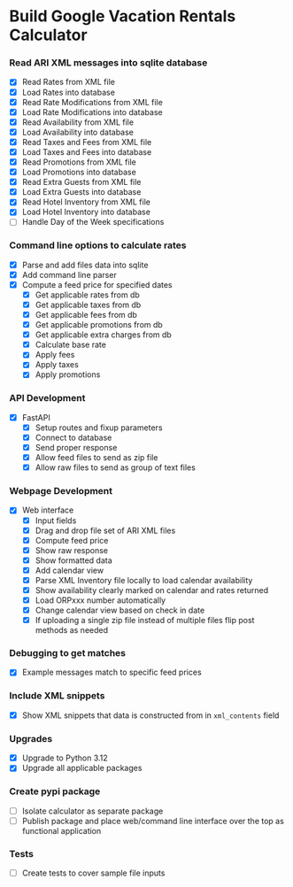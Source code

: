 # Build Google Vacation Rentals Calculator

### Read ARI XML messages into sqlite database

- [X] Read Rates from XML file
- [X] Load Rates into database
- [X] Read Rate Modifications from XML file
- [X] Load Rate Modifications into database
- [X] Read Availability from XML file
- [X] Load Availability into database
- [X] Read Taxes and Fees from XML file
- [X] Load Taxes and Fees into database
- [X] Read Promotions from XML file
- [X] Load Promotions into database
- [X] Read Extra Guests from XML file
- [X] Load Extra Guests into database
- [X] Read Hotel Inventory from XML file
- [X] Load Hotel Inventory into database
- [ ] Handle Day of the Week specifications

### Command line options to calculate rates

- [X] Parse and add files data into sqlite
- [X] Add command line parser
- [X] Compute a feed price for specified dates
    - [X] Get applicable rates from db
    - [X] Get applicable taxes from db
    - [X] Get applicable fees from db
    - [X] Get applicable promotions from db
    - [X] Get applicable extra charges from db
    - [X] Calculate base rate
    - [X] Apply fees
    - [X] Apply taxes
    - [X] Apply promotions

### API Development

- [X] FastAPI
    - [X] Setup routes and fixup parameters
    - [X] Connect to database
    - [X] Send proper response
    - [X] Allow feed files to send as zip file
    - [X] Allow raw files to send as group of text files

### Webpage Development

- [X] Web interface
    - [X] Input fields
    - [X] Drag and drop file set of ARI XML files
    - [X] Compute feed price
    - [X] Show raw response
    - [X] Show formatted data
    - [X] Add calendar view
    - [X] Parse XML Inventory file locally to load calendar availability
    - [X] Show availability clearly marked on calendar and rates returned
    - [X] Load ORPxxx number automatically
    - [X] Change calendar view based on check in date
    - [X] If uploading a single zip file instead of multiple files flip post methods as needed

### Debugging to get matches

- [X] Example messages match to specific feed prices

### Include XML snippets

- [X] Show XML snippets that data is constructed from in `xml_contents` field

### Upgrades

- [X] Upgrade to Python 3.12
- [X] Upgrade all applicable packages

### Create pypi package

- [ ] Isolate calculator as separate package
- [ ] Publish package and place web/command line interface over the top as functional application

### Tests

- [ ] Create tests to cover sample file inputs

